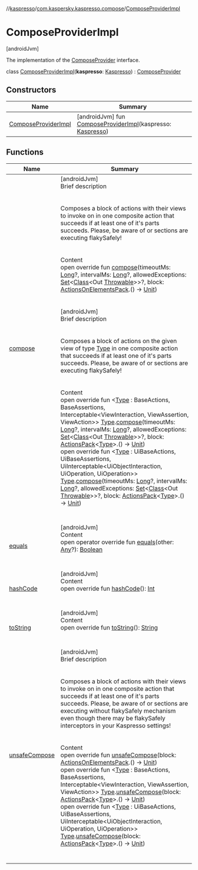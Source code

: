 //[kaspresso](../../index.md)/[com.kaspersky.kaspresso.compose](../index.md)/[ComposeProviderImpl](index.md)



# ComposeProviderImpl  
 [androidJvm] 

The implementation of the [ComposeProvider](../-compose-provider/index.md) interface.

class [ComposeProviderImpl](index.md)(**kaspresso**: [Kaspresso](../../com.kaspersky.kaspresso.kaspresso/-kaspresso/index.md)) : [ComposeProvider](../-compose-provider/index.md)   


## Constructors  
  
|  Name|  Summary| 
|---|---|
| [ComposeProviderImpl](-compose-provider-impl.md)|  [androidJvm] fun [ComposeProviderImpl](-compose-provider-impl.md)(kaspresso: [Kaspresso](../../com.kaspersky.kaspresso.kaspresso/-kaspresso/index.md))   <br>


## Functions  
  
|  Name|  Summary| 
|---|---|
| [compose](compose.md)| [androidJvm]  <br>Brief description  <br><br><br>Composes a block of actions with their views to invoke on in one composite action that succeeds if at least one of it's parts succeeds. Please, be aware of or sections are executing flakySafely!<br><br>  <br>Content  <br>open override fun [compose](compose.md)(timeoutMs: [Long](https://kotlinlang.org/api/latest/jvm/stdlib/kotlin/-long/index.html)?, intervalMs: [Long](https://kotlinlang.org/api/latest/jvm/stdlib/kotlin/-long/index.html)?, allowedExceptions: [Set](https://kotlinlang.org/api/latest/jvm/stdlib/kotlin.collections/-set/index.html)<[Class](https://docs.oracle.com/javase/8/docs/api/java/lang/Class.html)<Out [Throwable](https://kotlinlang.org/api/latest/jvm/stdlib/kotlin/-throwable/index.html)>>?, block: [ActionsOnElementsPack](../../com.kaspersky.kaspresso.compose.pack/-actions-on-elements-pack/index.md).() -> [Unit](https://kotlinlang.org/api/latest/jvm/stdlib/kotlin/-unit/index.html))  <br><br><br>[androidJvm]  <br>Brief description  <br><br><br>Composes a block of actions on the given view of type [Type](compose.md) in one composite action that succeeds if at least one of it's parts succeeds. Please, be aware of or sections are executing flakySafely!<br><br>  <br>Content  <br>open override fun <[Type](compose.md) : BaseActions, BaseAssertions, Interceptable<ViewInteraction, ViewAssertion, ViewAction>> [Type](compose.md).[compose](compose.md)(timeoutMs: [Long](https://kotlinlang.org/api/latest/jvm/stdlib/kotlin/-long/index.html)?, intervalMs: [Long](https://kotlinlang.org/api/latest/jvm/stdlib/kotlin/-long/index.html)?, allowedExceptions: [Set](https://kotlinlang.org/api/latest/jvm/stdlib/kotlin.collections/-set/index.html)<[Class](https://docs.oracle.com/javase/8/docs/api/java/lang/Class.html)<Out [Throwable](https://kotlinlang.org/api/latest/jvm/stdlib/kotlin/-throwable/index.html)>>?, block: [ActionsPack](../../com.kaspersky.kaspresso.compose.pack/-actions-pack/index.md)<[Type](compose.md)>.() -> [Unit](https://kotlinlang.org/api/latest/jvm/stdlib/kotlin/-unit/index.html))  <br>open override fun <[Type](compose.md) : UiBaseActions, UiBaseAssertions, UiInterceptable<UiObjectInteraction, UiOperation<UiObject2>, UiOperation<UiObject2>>> [Type](compose.md).[compose](compose.md)(timeoutMs: [Long](https://kotlinlang.org/api/latest/jvm/stdlib/kotlin/-long/index.html)?, intervalMs: [Long](https://kotlinlang.org/api/latest/jvm/stdlib/kotlin/-long/index.html)?, allowedExceptions: [Set](https://kotlinlang.org/api/latest/jvm/stdlib/kotlin.collections/-set/index.html)<[Class](https://docs.oracle.com/javase/8/docs/api/java/lang/Class.html)<Out [Throwable](https://kotlinlang.org/api/latest/jvm/stdlib/kotlin/-throwable/index.html)>>?, block: [ActionsPack](../../com.kaspersky.kaspresso.compose.pack/-actions-pack/index.md)<[Type](compose.md)>.() -> [Unit](https://kotlinlang.org/api/latest/jvm/stdlib/kotlin/-unit/index.html))  <br><br><br>
| [equals](https://kotlinlang.org/api/latest/jvm/stdlib/kotlin/-any/equals.html)| [androidJvm]  <br>Content  <br>open operator override fun [equals](https://kotlinlang.org/api/latest/jvm/stdlib/kotlin/-any/equals.html)(other: [Any](https://kotlinlang.org/api/latest/jvm/stdlib/kotlin/-any/index.html)?): [Boolean](https://kotlinlang.org/api/latest/jvm/stdlib/kotlin/-boolean/index.html)  <br><br><br>
| [hashCode](https://kotlinlang.org/api/latest/jvm/stdlib/kotlin/-any/hash-code.html)| [androidJvm]  <br>Content  <br>open override fun [hashCode](https://kotlinlang.org/api/latest/jvm/stdlib/kotlin/-any/hash-code.html)(): [Int](https://kotlinlang.org/api/latest/jvm/stdlib/kotlin/-int/index.html)  <br><br><br>
| [toString](https://kotlinlang.org/api/latest/jvm/stdlib/kotlin/-any/to-string.html)| [androidJvm]  <br>Content  <br>open override fun [toString](https://kotlinlang.org/api/latest/jvm/stdlib/kotlin/-any/to-string.html)(): [String](https://kotlinlang.org/api/latest/jvm/stdlib/kotlin/-string/index.html)  <br><br><br>
| [unsafeCompose](unsafe-compose.md)| [androidJvm]  <br>Brief description  <br><br><br>Composes a block of actions with their views to invoke on in one composite action that succeeds if at least one of it's parts succeeds. Please, be aware of or sections are executing without flakySafely mechanism     even though there may be flakySafely interceptors in your Kaspresso settings!<br><br>  <br>Content  <br>open override fun [unsafeCompose](unsafe-compose.md)(block: [ActionsOnElementsPack](../../com.kaspersky.kaspresso.compose.pack/-actions-on-elements-pack/index.md).() -> [Unit](https://kotlinlang.org/api/latest/jvm/stdlib/kotlin/-unit/index.html))  <br>open override fun <[Type](unsafe-compose.md) : BaseActions, BaseAssertions, Interceptable<ViewInteraction, ViewAssertion, ViewAction>> [Type](unsafe-compose.md).[unsafeCompose](unsafe-compose.md)(block: [ActionsPack](../../com.kaspersky.kaspresso.compose.pack/-actions-pack/index.md)<[Type](unsafe-compose.md)>.() -> [Unit](https://kotlinlang.org/api/latest/jvm/stdlib/kotlin/-unit/index.html))  <br>open override fun <[Type](unsafe-compose.md) : UiBaseActions, UiBaseAssertions, UiInterceptable<UiObjectInteraction, UiOperation<UiObject2>, UiOperation<UiObject2>>> [Type](unsafe-compose.md).[unsafeCompose](unsafe-compose.md)(block: [ActionsPack](../../com.kaspersky.kaspresso.compose.pack/-actions-pack/index.md)<[Type](unsafe-compose.md)>.() -> [Unit](https://kotlinlang.org/api/latest/jvm/stdlib/kotlin/-unit/index.html))  <br><br><br>

